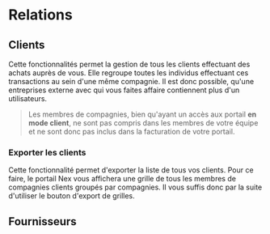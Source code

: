 # Relations

## Clients

Cette fonctionnalités permet la gestion de tous les clients effectuant des achats auprès de vous. Elle regroupe toutes les individus effectuant ces transactions au sein d'une même compagnie. Il est donc possible, qu'une entreprises externe avec qui vous faites affaire contiennent plus d'un utilisateurs.

> Les membres de compagnies, bien qu'ayant un accès aux portail **en mode client**, ne sont pas compris dans les membres de votre équipe et ne sont donc pas inclus dans la facturation de votre portail.

### Exporter les clients

Cette fonctionnalité permet d'exporter la liste de tous vos clients. Pour ce faire, le portail Nex vous affichera une grille de tous les membres de compagnies clients groupés par compagnies. Il vous suffis donc par la suite d'utiliser le bouton d'export de grilles.

## Fournisseurs

